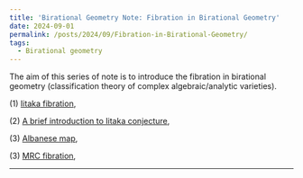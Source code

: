 ```yaml
---
title: 'Birational Geometry Note: Fibration in Birational Geometry'
date: 2024-09-01
permalink: /posts/2024/09/Fibration-in-Birational-Geometry/
tags:
  - Birational geometry
---
```


The aim of this series of note is to introduce the fibration in birational geometry (classification theory of complex algebraic/analytic varieties). 

(1) [Iitaka fibration](),

(2) [A brief introduction to Iitaka conjecture](),

(3) [Albanese map](),

(3) [MRC fibration](), 


---
